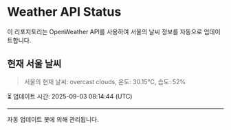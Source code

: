 
# Weather API Status

이 리포지토리는 OpenWeather API를 사용하여 서울의 날씨 정보를 자동으로 업데이트합니다.

## 현재 서울 날씨
> 서울의 현재 날씨: overcast clouds, 온도: 30.15°C, 습도: 52%

⏳ 업데이트 시간: 2025-09-03 08:14:44 (UTC)

---
자동 업데이트 봇에 의해 관리됩니다.
